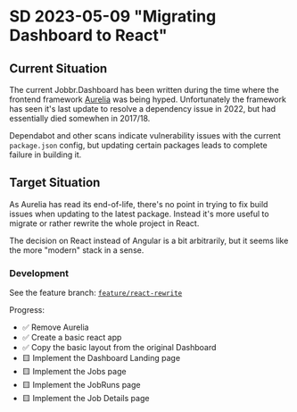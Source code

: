 # SD 2023-05-09 "Migrating Dashboard to React"

## Current Situation

The current Jobbr.Dashboard has been written during the time where the frontend framework [Aurelia](https://aurelia.io/) was being hyped.
Unfortunately the framework has seen it's last update to resolve a dependency issue in 2022, but had essentially died somewhen in 2017/18.

Dependabot and other scans indicate vulnerability issues with the current `package.json` config, but updating certain packages leads to complete failure in building it.

## Target Situation

As Aurelia has read its end-of-life, there's no point in trying to fix build issues when updating to the latest package.
Instead it's more useful to migrate or rather rewrite the whole project in React.

The decision on React instead of Angular is a bit arbitrarily, but it seems like the more "modern" stack in a sense.

### Development

See the feature branch: [`feature/react-rewrite`](https://github.com/jobbrIO/jobbr-dashboard/tree/feature/react-rewrite)

Progress:

- ✅ Remove Aurelia
- ✅ Create a basic react app
- ✅ Copy the basic layout from the original Dashboard
- 🟨 Implement the Dashboard Landing page
- 🟨 Implement the Jobs page
- 🟨 Implement the JobRuns page
- 🟨 Implement the Job Details page
